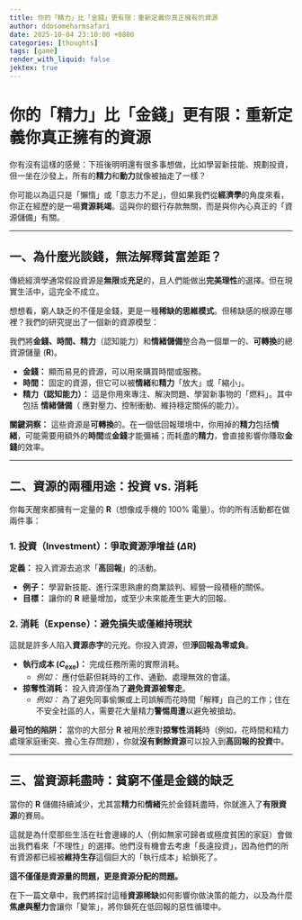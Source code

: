 ```yaml
---
title: 你的「精力」比「金錢」更有限：重新定義你真正擁有的資源
author: ddosomeharmsafari
date: 2025-10-04 23:10:00 +0800
categories: [thoughts]
tags: [game]
render_with_liquid: false
jektex: true
---
```

# 你的「精力」比「金錢」更有限：重新定義你真正擁有的資源

你有沒有這樣的感覺：下班後明明還有很多事想做，比如學習新技能、規劃投資，但一坐在沙發上，所有的**精力**和**動力**就像被抽走了一樣？

你可能以為這只是「懶惰」或「意志力不足」，但如果我們從**經濟學**的角度來看，你正在經歷的是一場**資源耗竭**。這與你的銀行存款無關，而是與你內心真正的「資源儲備」有關。

---

## 一、為什麼光談錢，無法解釋貧富差距？

傳統經濟學通常假設資源是**無限**或**充足**的，且人們能做出**完美理性**的選擇。但在現實生活中，這完全不成立。

想想看，窮人缺乏的不僅是金錢，更是一種**稀缺的思維模式**。但稀缺感的根源在哪裡？我們的研究提出了一個新的資源模型：

我們將**金錢、時間、精力**（認知能力）和**情緒儲備**整合為一個單一的、**可轉換**的總資源儲量 ($\mathbf{R}$)。

* **金錢：** 顯而易見的資源，可以用來購買時間或服務。
* **時間：** 固定的資源，但它可以被**情緒**和**精力**「放大」或「縮小」。
* **精力（認知能力）：** 這是你用來專注、解決問題、學習新事物的「燃料」。其中包括 **情緒儲備**（ 應對壓力、控制衝動、維持穩定關係的能力）。

**關鍵洞察：** 這些資源是**可轉換**的。在一個低回報環境中，你用掉的**精力**包括**情緒**，可能需要用額外的**時間**或**金錢**才能彌補；而耗盡的**精力**，會直接影響你賺取**金錢**的效率。

---

## 二、資源的兩種用途：投資 vs. 消耗

你每天醒來都擁有一定量的 $\mathbf{R}$（想像成手機的 100% 電量）。你的所有活動都在做兩件事：

### 1. 投資（Investment）：爭取資源淨增益 ($\Delta\mathbf{R}$)

**定義：** 投入資源去追求「**高回報**」的活動。
* **例子：** 學習新技能、進行深思熟慮的商業談判、經營一段積極的關係。
* **目標：** 讓你的 $\mathbf{R}$ 總量增加，或至少未來能產生更大的回報。

### 2. 消耗（Expense）：避免損失或僅維持現狀

這就是許多人陷入**資源赤字**的元兇。你投入資源，但**淨回報為零或負**。

* **執行成本 ($C_{\text{exe}}$)：** 完成任務所需的實際消耗。
    * *例如：* 應付低薪但耗時的工作、通勤、處理無效的會議。
* **掠奪性消耗：** 投入資源僅為了**避免資源被奪走**。
    * *例如：* 為了避免同事偷懶或上司誤解而花時間「解釋」自己的工作；住在不安全社區的人，需要花大量精力**警惕周遭**以避免被搶劫。

**最可怕的陷阱：** 當你的大部分 $\mathbf{R}$ 被用於應對**掠奪性消耗**時（例如，花時間和精力處理家庭衝突、擔心生存問題），你就**沒有剩餘資源**可以投入到**高回報的投資**中。

---

## 三、當資源耗盡時：貧窮不僅是金錢的缺乏

當你的 $\mathbf{R}$ 儲備持續減少，尤其當**精力**和**情緒**先於金錢耗盡時，你就進入了**有限資源**的賽局。

這就是為什麼那些生活在社會邊緣的人（例如無家可歸者或極度貧困的家庭）會做出我們看來「不理性」的選擇。他們沒有機會去考慮「長遠投資」，因為他們的所有資源都已經被**維持生存**這個巨大的「執行成本」給鎖死了。

**這不僅僅是資源量的問題，更是資源分配的問題。**

在下一篇文章中，我們將探討這種**資源稀缺**如何影響你做決策的能力，以及為什麼**焦慮與壓力**會讓你「變笨」，將你鎖死在低回報的惡性循環中。
